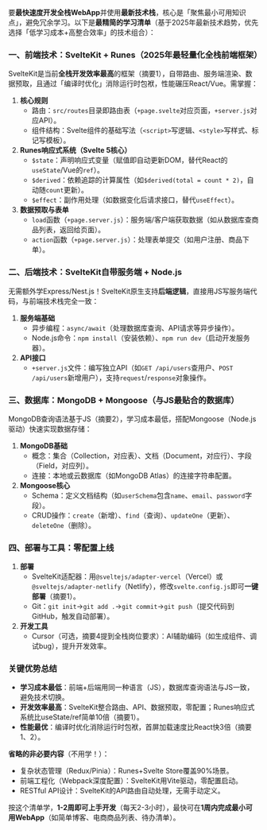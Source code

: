 



要**最快速度开发全栈WebApp**并使用**最新技术栈**，核心是「聚焦最小可用知识点」，避免冗余学习。以下是**最精简的学习清单**（基于2025年最新技术趋势，优先选择「低学习成本+高整合效率」的技术组合）：


### **一、前端技术：SvelteKit + Runes（2025年最轻量化全栈前端框架）**
SvelteKit是当前**全栈开发效率最高**的框架（摘要1），自带路由、服务端渲染、数据预取，且通过「编译时优化」消除运行时包袱，性能碾压React/Vue。需掌握：
1. **核心规则**  
   - 路由：`src/routes`目录即路由表（`+page.svelte`对应页面，`+server.js`对应API）。  
   - 组件结构：Svelte组件的基础写法（`<script>`写逻辑、`<style>`写样式、标记写模板）。  
2. **Runes响应式系统（Svelte 5核心）**  
   - `$state`：声明响应式变量（赋值即自动更新DOM，替代React的`useState`/Vue的`ref`）。  
   - `$derived`：依赖追踪的计算属性（如`$derived(total = count * 2)`，自动随`count`更新）。  
   - `$effect`：副作用处理（如数据变化后请求接口，替代`useEffect`）。  
3. **数据预取与表单**  
   - `load`函数（`+page.server.js`）：服务端/客户端获取数据（如从数据库查商品列表，返回给页面）。  
   - `action`函数（`+page.server.js`）：处理表单提交（如用户注册、商品下单）。  


### **二、后端技术：SvelteKit自带服务端 + Node.js**
无需额外学Express/Nest.js！SvelteKit原生支持**后端逻辑**，直接用JS写服务端代码，与前端技术栈完全一致：
1. **服务端基础**  
   - 异步编程：`async/await`（处理数据库查询、API请求等异步操作）。  
   - Node.js命令：`npm install`（安装依赖）、`npm run dev`（启动开发服务器）。  
2. **API接口**  
   - `+server.js`文件：编写独立API（如`GET /api/users`查用户、`POST /api/users`新增用户），支持`request`/`response`对象操作。  


### **三、数据库：MongoDB + Mongoose（与JS最贴合的数据库）**
MongoDB查询语法基于JS（摘要2），学习成本最低，搭配Mongoose（Node.js驱动）快速实现数据存储：
1. **MongoDB基础**  
   - 概念：集合（Collection，对应表）、文档（Document，对应行）、字段（Field，对应列）。  
   - 连接：本地或云数据库（如MongoDB Atlas）的连接字符串配置。  
2. **Mongoose核心**  
   - Schema：定义文档结构（如`userSchema`包含`name`、`email`、`password`字段）。  
   - CRUD操作：`create`（新增）、`find`（查询）、`updateOne`（更新）、`deleteOne`（删除）。  


### **四、部署与工具：零配置上线**
1. **部署**  
   - SvelteKit适配器：用`@sveltejs/adapter-vercel`（Vercel）或`@sveltejs/adapter-netlify`（Netlify），修改`svelte.config.js`即可**一键部署**（摘要1）。  
   - Git：`git init`→`git add .`→`git commit`→`git push`（提交代码到GitHub，触发自动部署）。  
2. **开发工具**  
   - Cursor（可选，摘要4提到全栈岗位要求）：AI辅助编码（如生成组件、调试bug），提升开发效率。  


### **关键优势总结**
- **学习成本最低**：前端+后端用同一种语言（JS），数据库查询语法与JS一致，避免技术切换。  
- **开发效率最高**：SvelteKit整合路由、API、数据预取，零配置；Runes响应式系统比useState/ref简单10倍（摘要1）。  
- **性能最优**：编译时优化消除运行时包袱，首屏加载速度比React快3倍（摘要1、2）。  


**省略的非必要内容**（不用学！）：
- 复杂状态管理（Redux/Pinia）：Runes+Svelte Store覆盖90%场景。  
- 前端工程化（Webpack深度配置）：SvelteKit用Vite驱动，零配置启动。  
- RESTful API设计：SvelteKit的API路由自动处理，无需手动定义。  


按这个清单学，**1-2周即可上手开发**（每天2-3小时），最快可在**1周内完成最小可用WebApp**（如简单博客、电商商品列表、待办清单）。